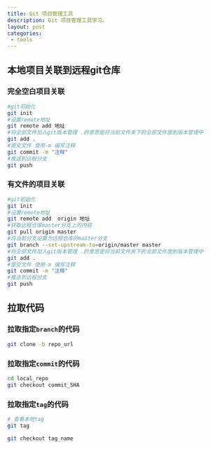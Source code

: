 ```yaml
---
title: Git 项目管理工具
description: Git 项目管理工具学习。
layout: post
categories:
 - tools
---
```


## 本地项目关联到远程git仓库

### 完全空白项目关联

```sh
#git初始化
git init
#设置remote地址
git remote add 地址
#将全部文件加入git版本管理 .的意思是将当前文件夹下的全部文件放到版本管理中
git add .
#提交文件 使用-m 编写注释
git commit -m "注释"
#推送到远程分支
git push
```

### 有文件的项目关联

```sh
#git初始化
git init
#设置remote地址
git remote add  origin 地址
#获取远程仓库master分支上的内容
git pull origin master
#将当前分支设置为远程仓库的master分支
git branch --set-upstream-to=origin/master master
#将全部文件加入git版本管理 .的意思是将当前文件夹下的全部文件放到版本管理中
git add .
#提交文件 使用-m 编写注释
git commit -m "注释"
#推送到远程分支
git push
```

## 拉取代码

### 拉取指定`branch`的代码

```sh
git clone -b repo_url
```

### 拉取指定`commit`的代码

```sh
cd local_repo
git checkout commit_SHA
```

### 拉取指定`tag`的代码

```sh
# 查看本地tag
git tag

git checkout tag_name
```